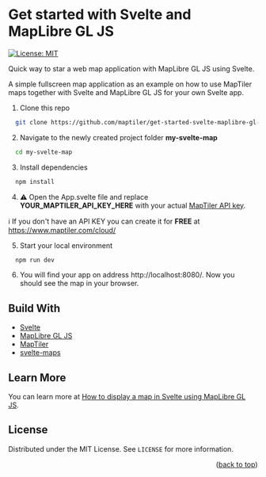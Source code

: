 # Get started with Svelte and MapLibre GL JS

[![License: MIT](https://img.shields.io/badge/License-MIT-yellow.svg)](https://opensource.org/licenses/MIT)

Quick way to star a web map application with MapLibre GL JS using Svelte.

A simple fullscreen map application as an example on how to use MapTiler maps together with Svelte and MapLibre GL JS for your own Svelte app.

1. Clone this repo 
 
  ```sh
    git clone https://github.com/maptiler/get-started-svelte-maplibre-gl-js.git my-svelte-map
  ```

2. Navigate to the newly created project folder **my-svelte-map**
  ```sh
    cd my-svelte-map
  ```

3. Install dependencies
  ```sh
    npm install
  ```

4. :warning: Open the App.svelte file and replace **YOUR_MAPTILER_API_KEY_HERE** with your actual [MapTiler API key](https://cloud.maptiler.com/account/keys/).

  :information_source: If you don't have an API KEY you can create it for **FREE** at https://www.maptiler.com/cloud/

5. Start your local environment
  ```sh
    npm run dev
  ```

6. You will find your app on address http://localhost:8080/. Now you should see the map in your browser.

## Build With

* [Svelte](https://svelte.dev/)
* [MapLibre GL JS](https://maplibre.org/)
* [MapTiler](https://www.maptiler.com/)
* [svelte-maps](https://github.com/ONSvisual/svelte-maps)

## Learn More

You can learn more at [How to display a map in Svelte using MapLibre GL JS](https://docs.maptiler.com/svelte/maplibre-gl-js/how-to-use-maplibre-gl-js/?utm_medium=referral&utm_source=github&utm_campaign=2022-05%20%7C%20js%20frameworks%20%7C%20svelte).

<!-- LICENSE -->
## License

Distributed under the MIT License. See `LICENSE` for more information.

<p align="right">(<a href="#top">back to top</a>)</p>